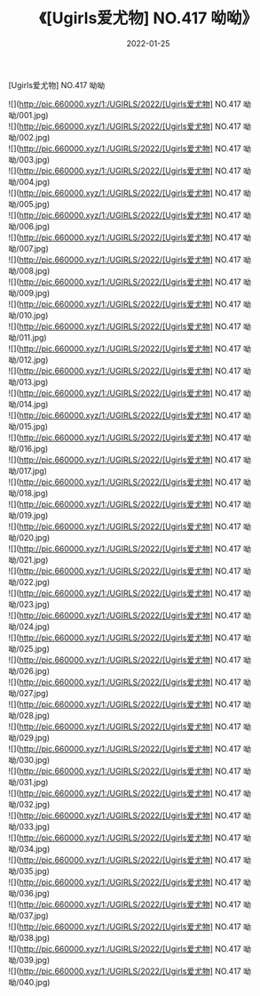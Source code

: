 ﻿---
layout: post
title:  《[Ugirls爱尤物] NO.417 呦呦》
date:   2022-01-25
img: http://pic.660000.xyz/1:/UGIRLS/2022/[Ugirls爱尤物] NO.417 呦呦/000.jpg
categories: [美女, 清纯, 唯美]
---

[Ugirls爱尤物] NO.417 呦呦

 ![](http://pic.660000.xyz/1:/UGIRLS/2022/[Ugirls爱尤物] NO.417 呦呦/001.jpg) <br>![](http://pic.660000.xyz/1:/UGIRLS/2022/[Ugirls爱尤物] NO.417 呦呦/002.jpg) <br>![](http://pic.660000.xyz/1:/UGIRLS/2022/[Ugirls爱尤物] NO.417 呦呦/003.jpg) <br>![](http://pic.660000.xyz/1:/UGIRLS/2022/[Ugirls爱尤物] NO.417 呦呦/004.jpg) <br>![](http://pic.660000.xyz/1:/UGIRLS/2022/[Ugirls爱尤物] NO.417 呦呦/005.jpg) <br>![](http://pic.660000.xyz/1:/UGIRLS/2022/[Ugirls爱尤物] NO.417 呦呦/006.jpg) <br>![](http://pic.660000.xyz/1:/UGIRLS/2022/[Ugirls爱尤物] NO.417 呦呦/007.jpg) <br>![](http://pic.660000.xyz/1:/UGIRLS/2022/[Ugirls爱尤物] NO.417 呦呦/008.jpg) <br>![](http://pic.660000.xyz/1:/UGIRLS/2022/[Ugirls爱尤物] NO.417 呦呦/009.jpg) <br>![](http://pic.660000.xyz/1:/UGIRLS/2022/[Ugirls爱尤物] NO.417 呦呦/010.jpg) <br>![](http://pic.660000.xyz/1:/UGIRLS/2022/[Ugirls爱尤物] NO.417 呦呦/011.jpg) <br>![](http://pic.660000.xyz/1:/UGIRLS/2022/[Ugirls爱尤物] NO.417 呦呦/012.jpg) <br>![](http://pic.660000.xyz/1:/UGIRLS/2022/[Ugirls爱尤物] NO.417 呦呦/013.jpg) <br>![](http://pic.660000.xyz/1:/UGIRLS/2022/[Ugirls爱尤物] NO.417 呦呦/014.jpg) <br>![](http://pic.660000.xyz/1:/UGIRLS/2022/[Ugirls爱尤物] NO.417 呦呦/015.jpg) <br>![](http://pic.660000.xyz/1:/UGIRLS/2022/[Ugirls爱尤物] NO.417 呦呦/016.jpg) <br>![](http://pic.660000.xyz/1:/UGIRLS/2022/[Ugirls爱尤物] NO.417 呦呦/017.jpg) <br>![](http://pic.660000.xyz/1:/UGIRLS/2022/[Ugirls爱尤物] NO.417 呦呦/018.jpg) <br>![](http://pic.660000.xyz/1:/UGIRLS/2022/[Ugirls爱尤物] NO.417 呦呦/019.jpg) <br>![](http://pic.660000.xyz/1:/UGIRLS/2022/[Ugirls爱尤物] NO.417 呦呦/020.jpg) <br>![](http://pic.660000.xyz/1:/UGIRLS/2022/[Ugirls爱尤物] NO.417 呦呦/021.jpg) <br>![](http://pic.660000.xyz/1:/UGIRLS/2022/[Ugirls爱尤物] NO.417 呦呦/022.jpg) <br>![](http://pic.660000.xyz/1:/UGIRLS/2022/[Ugirls爱尤物] NO.417 呦呦/023.jpg) <br>![](http://pic.660000.xyz/1:/UGIRLS/2022/[Ugirls爱尤物] NO.417 呦呦/024.jpg) <br>![](http://pic.660000.xyz/1:/UGIRLS/2022/[Ugirls爱尤物] NO.417 呦呦/025.jpg) <br>![](http://pic.660000.xyz/1:/UGIRLS/2022/[Ugirls爱尤物] NO.417 呦呦/026.jpg) <br>![](http://pic.660000.xyz/1:/UGIRLS/2022/[Ugirls爱尤物] NO.417 呦呦/027.jpg) <br>![](http://pic.660000.xyz/1:/UGIRLS/2022/[Ugirls爱尤物] NO.417 呦呦/028.jpg) <br>![](http://pic.660000.xyz/1:/UGIRLS/2022/[Ugirls爱尤物] NO.417 呦呦/029.jpg) <br>![](http://pic.660000.xyz/1:/UGIRLS/2022/[Ugirls爱尤物] NO.417 呦呦/030.jpg) <br>![](http://pic.660000.xyz/1:/UGIRLS/2022/[Ugirls爱尤物] NO.417 呦呦/031.jpg) <br>![](http://pic.660000.xyz/1:/UGIRLS/2022/[Ugirls爱尤物] NO.417 呦呦/032.jpg) <br>![](http://pic.660000.xyz/1:/UGIRLS/2022/[Ugirls爱尤物] NO.417 呦呦/033.jpg) <br>![](http://pic.660000.xyz/1:/UGIRLS/2022/[Ugirls爱尤物] NO.417 呦呦/034.jpg) <br>![](http://pic.660000.xyz/1:/UGIRLS/2022/[Ugirls爱尤物] NO.417 呦呦/035.jpg) <br>![](http://pic.660000.xyz/1:/UGIRLS/2022/[Ugirls爱尤物] NO.417 呦呦/036.jpg) <br>![](http://pic.660000.xyz/1:/UGIRLS/2022/[Ugirls爱尤物] NO.417 呦呦/037.jpg) <br>![](http://pic.660000.xyz/1:/UGIRLS/2022/[Ugirls爱尤物] NO.417 呦呦/038.jpg) <br>![](http://pic.660000.xyz/1:/UGIRLS/2022/[Ugirls爱尤物] NO.417 呦呦/039.jpg) <br>![](http://pic.660000.xyz/1:/UGIRLS/2022/[Ugirls爱尤物] NO.417 呦呦/040.jpg) <br>